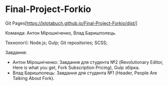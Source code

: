 # Final-Project-Forkio

Git Pages[https://lxlotabuch.github.io/Final-Project-Forkio/dist/]

Команда: Антон Мірошніченко, Влад Баришполець.

Технології:
    Node.js;
    Gulp;
    Git repositories;
    SCSS;

Завдання: 
 - Антон Мірошніченко: Завдання для студента №2 (Revolutionary Editor, Here is what you get, Fork Subscription Pricing), Gulp збірка.
 - Влад Баришполець: Завдання для студента №1 (Header, People Are Talking About Fork).